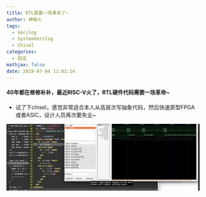 ```yaml
---
title: RTL需要一场革命了~
author: 神秘人
tags:
  - Verilog
  - SystemVerilog
  - Chisel
categories:
  - 验证
mathjax: false
date: 2019-07-04 11:01:14
---
```


####  40年都在修修补补，最近RISC-V火了，RTL硬件代码需要一场革命~
+ 试了下chisel，感觉非常适合本人从高层次写抽象代码，然后快速原型FPGA或者ASIC，设计人员再次要失业~

![chisel](RTL需要一场革命了/chisel.jpg)
